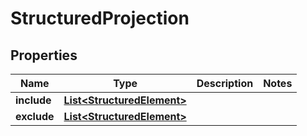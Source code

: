 
# StructuredProjection

## Properties
Name | Type | Description | Notes
------------ | ------------- | ------------- | -------------
**include** | [**List&lt;StructuredElement&gt;**](StructuredElement.md) |  | 
**exclude** | [**List&lt;StructuredElement&gt;**](StructuredElement.md) |  | 



